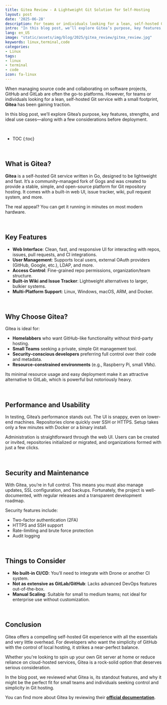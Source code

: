 ```yaml
---
title: Gitea Review - A Lightweight Git Solution for Self-Hosting
layout: post
date: '2025-06-28'
description: For teams or individuals looking for a lean, self-hosted Git service with a small footprint, Gitea has been gaining traction..
intro: "In this blog post, we’ll explore Gitea’s purpose, key features, strengths, and ideal use cases—along with a few considerations before deployment." 
lang: en_US
image: "static/assets/img/blog/2025/gitea_review/gitea_review.jpg"
keywords: linux,terminal,code
categories:
- Linux
tags:
- linux
- terminal
- code
icon: fa-linux
---
```


When managing source code and collaborating on software projects, GitHub and GitLab are often the go-to platforms. However, for teams or individuals looking for a lean, self-hosted Git service with a small footprint, **Gitea** has been gaining traction.

In this blog post, we’ll explore Gitea’s purpose, key features, strengths, and ideal use cases—along with a few considerations before deployment.

<br>

* TOC 
{:toc}

<br>

## What is Gitea?

**Gitea** is a self-hosted Git service written in Go, designed to be lightweight and fast. It’s a community-managed fork of Gogs and was created to provide a stable, simple, and open-source platform for Git repository hosting. It comes with a built-in web UI, issue tracker, wiki, pull request system, and more.

The real appeal? You can get it running in minutes on most modern hardware.

<br>

## Key Features

- **Web Interface**: Clean, fast, and responsive UI for interacting with repos, issues, pull requests, and CI integrations.
- **User Management**: Supports local users, external OAuth providers (GitHub, Google, etc.), LDAP, and more.
- **Access Control**: Fine-grained repo permissions, organization/team structure.
- **Built-in Wiki and Issue Tracker**: Lightweight alternatives to larger, bulkier systems.
- **Multi-Platform Support**: Linux, Windows, macOS, ARM, and Docker.

<br>

## Why Choose Gitea?

Gitea is ideal for:

- **Homelabbers** who want GitHub-like functionality without third-party hosting.
- **Small Teams** seeking a private, simple Git management tool.
- **Security-conscious developers** preferring full control over their code and metadata.
- **Resource-constrained environments** (e.g., Raspberry Pi, small VMs).

Its minimal resource usage and easy deployment make it an attractive alternative to GitLab, which is powerful but notoriously heavy.

<br>

## Performance and Usability

In testing, Gitea’s performance stands out. The UI is snappy, even on lower-end machines. Repositories clone quickly over SSH or HTTPS. Setup takes only a few minutes with Docker or a binary install.

Administration is straightforward through the web UI. Users can be created or invited, repositories initialized or migrated, and organizations formed with just a few clicks.

<br>

## Security and Maintenance

With Gitea, you’re in full control. This means you must also manage updates, SSL configuration, and backups. Fortunately, the project is well-documented, with regular releases and a transparent development roadmap.

Security features include:

- Two-factor authentication (2FA)
- HTTPS and SSH support
- Rate-limiting and brute force protection
- Audit logging

<br>

## Things to Consider

- **No built-in CI/CD**: You’ll need to integrate with Drone or another CI system.
- **Not as extensive as GitLab/GitHub**: Lacks advanced DevOps features out-of-the-box.
- **Manual Scaling**: Suitable for small to medium teams; not ideal for enterprise use without customization.

<br>

## Conclusion

Gitea offers a compelling self-hosted Git experience with all the essentials and very little overhead. For developers who want the simplicity of GitHub with the control of local hosting, it strikes a near-perfect balance.

Whether you're looking to spin up your own Git server at home or reduce reliance on cloud-hosted services, Gitea is a rock-solid option that deserves serious consideration.

In the blog post, we reviewed what Gitea is, its standout features, and why it might be the perfect fit for small teams and individuals seeking control and simplicity in Git hosting.

You can find more about Gitea by reviewing their **[official documentation](https://docs.gitea.com/)**. 
